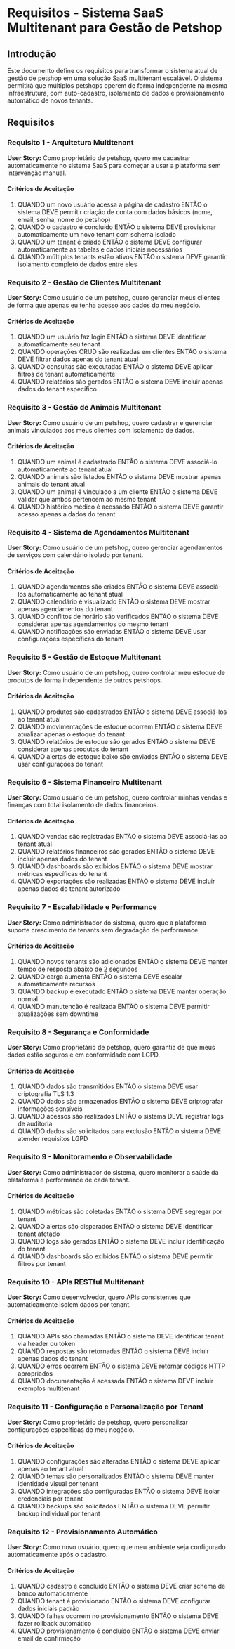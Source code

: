 # Requisitos - Sistema SaaS Multitenant para Gestão de Petshop

## Introdução

Este documento define os requisitos para transformar o sistema atual de gestão de petshop em uma solução SaaS multitenant escalável. O sistema permitirá que múltiplos petshops operem de forma independente na mesma infraestrutura, com auto-cadastro, isolamento de dados e provisionamento automático de novos tenants.

## Requisitos

### Requisito 1 - Arquitetura Multitenant

**User Story:** Como proprietário de petshop, quero me cadastrar automaticamente no sistema SaaS para começar a usar a plataforma sem intervenção manual.

#### Critérios de Aceitação

1. QUANDO um novo usuário acessa a página de cadastro ENTÃO o sistema DEVE permitir criação de conta com dados básicos (nome, email, senha, nome do petshop)
2. QUANDO o cadastro é concluído ENTÃO o sistema DEVE provisionar automaticamente um novo tenant com schema isolado
3. QUANDO um tenant é criado ENTÃO o sistema DEVE configurar automaticamente as tabelas e dados iniciais necessários
4. QUANDO múltiplos tenants estão ativos ENTÃO o sistema DEVE garantir isolamento completo de dados entre eles

### Requisito 2 - Gestão de Clientes Multitenant

**User Story:** Como usuário de um petshop, quero gerenciar meus clientes de forma que apenas eu tenha acesso aos dados do meu negócio.

#### Critérios de Aceitação

1. QUANDO um usuário faz login ENTÃO o sistema DEVE identificar automaticamente seu tenant
2. QUANDO operações CRUD são realizadas em clientes ENTÃO o sistema DEVE filtrar dados apenas do tenant atual
3. QUANDO consultas são executadas ENTÃO o sistema DEVE aplicar filtros de tenant automaticamente
4. QUANDO relatórios são gerados ENTÃO o sistema DEVE incluir apenas dados do tenant específico

### Requisito 3 - Gestão de Animais Multitenant

**User Story:** Como usuário de um petshop, quero cadastrar e gerenciar animais vinculados aos meus clientes com isolamento de dados.

#### Critérios de Aceitação

1. QUANDO um animal é cadastrado ENTÃO o sistema DEVE associá-lo automaticamente ao tenant atual
2. QUANDO animais são listados ENTÃO o sistema DEVE mostrar apenas animais do tenant atual
3. QUANDO um animal é vinculado a um cliente ENTÃO o sistema DEVE validar que ambos pertencem ao mesmo tenant
4. QUANDO histórico médico é acessado ENTÃO o sistema DEVE garantir acesso apenas a dados do tenant

### Requisito 4 - Sistema de Agendamentos Multitenant

**User Story:** Como usuário de um petshop, quero gerenciar agendamentos de serviços com calendário isolado por tenant.

#### Critérios de Aceitação

1. QUANDO agendamentos são criados ENTÃO o sistema DEVE associá-los automaticamente ao tenant atual
2. QUANDO calendário é visualizado ENTÃO o sistema DEVE mostrar apenas agendamentos do tenant
3. QUANDO conflitos de horário são verificados ENTÃO o sistema DEVE considerar apenas agendamentos do mesmo tenant
4. QUANDO notificações são enviadas ENTÃO o sistema DEVE usar configurações específicas do tenant

### Requisito 5 - Gestão de Estoque Multitenant

**User Story:** Como usuário de um petshop, quero controlar meu estoque de produtos de forma independente de outros petshops.

#### Critérios de Aceitação

1. QUANDO produtos são cadastrados ENTÃO o sistema DEVE associá-los ao tenant atual
2. QUANDO movimentações de estoque ocorrem ENTÃO o sistema DEVE atualizar apenas o estoque do tenant
3. QUANDO relatórios de estoque são gerados ENTÃO o sistema DEVE considerar apenas produtos do tenant
4. QUANDO alertas de estoque baixo são enviados ENTÃO o sistema DEVE usar configurações do tenant

### Requisito 6 - Sistema Financeiro Multitenant

**User Story:** Como usuário de um petshop, quero controlar minhas vendas e finanças com total isolamento de dados financeiros.

#### Critérios de Aceitação

1. QUANDO vendas são registradas ENTÃO o sistema DEVE associá-las ao tenant atual
2. QUANDO relatórios financeiros são gerados ENTÃO o sistema DEVE incluir apenas dados do tenant
3. QUANDO dashboards são exibidos ENTÃO o sistema DEVE mostrar métricas específicas do tenant
4. QUANDO exportações são realizadas ENTÃO o sistema DEVE incluir apenas dados do tenant autorizado

### Requisito 7 - Escalabilidade e Performance

**User Story:** Como administrador do sistema, quero que a plataforma suporte crescimento de tenants sem degradação de performance.

#### Critérios de Aceitação

1. QUANDO novos tenants são adicionados ENTÃO o sistema DEVE manter tempo de resposta abaixo de 2 segundos
2. QUANDO carga aumenta ENTÃO o sistema DEVE escalar automaticamente recursos
3. QUANDO backup é executado ENTÃO o sistema DEVE manter operação normal
4. QUANDO manutenção é realizada ENTÃO o sistema DEVE permitir atualizações sem downtime

### Requisito 8 - Segurança e Conformidade

**User Story:** Como proprietário de petshop, quero garantia de que meus dados estão seguros e em conformidade com LGPD.

#### Critérios de Aceitação

1. QUANDO dados são transmitidos ENTÃO o sistema DEVE usar criptografia TLS 1.3
2. QUANDO dados são armazenados ENTÃO o sistema DEVE criptografar informações sensíveis
3. QUANDO acessos são realizados ENTÃO o sistema DEVE registrar logs de auditoria
4. QUANDO dados são solicitados para exclusão ENTÃO o sistema DEVE atender requisitos LGPD

### Requisito 9 - Monitoramento e Observabilidade

**User Story:** Como administrador do sistema, quero monitorar a saúde da plataforma e performance de cada tenant.

#### Critérios de Aceitação

1. QUANDO métricas são coletadas ENTÃO o sistema DEVE segregar por tenant
2. QUANDO alertas são disparados ENTÃO o sistema DEVE identificar tenant afetado
3. QUANDO logs são gerados ENTÃO o sistema DEVE incluir identificação do tenant
4. QUANDO dashboards são exibidos ENTÃO o sistema DEVE permitir filtros por tenant

### Requisito 10 - APIs RESTful Multitenant

**User Story:** Como desenvolvedor, quero APIs consistentes que automaticamente isolem dados por tenant.

#### Critérios de Aceitação

1. QUANDO APIs são chamadas ENTÃO o sistema DEVE identificar tenant via header ou token
2. QUANDO respostas são retornadas ENTÃO o sistema DEVE incluir apenas dados do tenant
3. QUANDO erros ocorrem ENTÃO o sistema DEVE retornar códigos HTTP apropriados
4. QUANDO documentação é acessada ENTÃO o sistema DEVE incluir exemplos multitenant

### Requisito 11 - Configuração e Personalização por Tenant

**User Story:** Como proprietário de petshop, quero personalizar configurações específicas do meu negócio.

#### Critérios de Aceitação

1. QUANDO configurações são alteradas ENTÃO o sistema DEVE aplicar apenas ao tenant atual
2. QUANDO temas são personalizados ENTÃO o sistema DEVE manter identidade visual por tenant
3. QUANDO integrações são configuradas ENTÃO o sistema DEVE isolar credenciais por tenant
4. QUANDO backups são solicitados ENTÃO o sistema DEVE permitir backup individual por tenant

### Requisito 12 - Provisionamento Automático

**User Story:** Como novo usuário, quero que meu ambiente seja configurado automaticamente após o cadastro.

#### Critérios de Aceitação

1. QUANDO cadastro é concluído ENTÃO o sistema DEVE criar schema de banco automaticamente
2. QUANDO tenant é provisionado ENTÃO o sistema DEVE configurar dados iniciais padrão
3. QUANDO falhas ocorrem no provisionamento ENTÃO o sistema DEVE fazer rollback automático
4. QUANDO provisionamento é concluído ENTÃO o sistema DEVE enviar email de confirmação